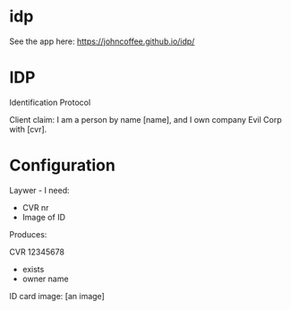 # idp

See the app here: https://johncoffee.github.io/idp/


# IDP

Identification Protocol

Client claim: I am a person by name [name], and I own company Evil Corp with [cvr].


# Configuration

Laywer - I need:
- CVR nr
- Image of ID


Produces:

CVR 12345678
- exists
- owner name

ID card image:
[an image]

